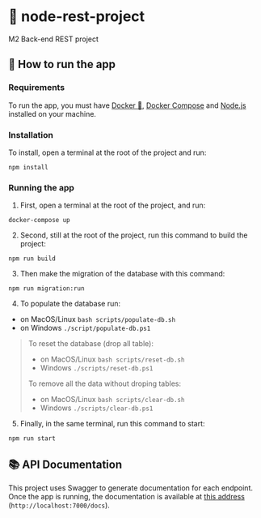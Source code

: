 # 🤖 node-rest-project

M2 Back-end REST project

## 🚀 How to run the app

### Requirements

To run the app, you must have [Docker 🐳](https://docs.docker.com/get-docker/), [Docker Compose](https://docs.docker.com/compose/install/) and [Node.js](https://nodejs.org/en/download/) installed on your machine.

### Installation

To install, open a terminal at the root of the project and run:

```shell
npm install
```

### Running the app

1. First, open a terminal at the root of the project, and run:

```shell
docker-compose up
```

2. Second, still at the root of the project, run this command to build the project:

```shell
npm run build
```

3. Then make the migration of the database with this command:

```
npm run migration:run
```

4. To populate the database run:

- on MacOS/Linux `bash scripts/populate-db.sh`
- on Windows `./script/populate-db.ps1`

> To reset the database (drop all table):
>
> - on MacOS/Linux `bash scripts/reset-db.sh`
> - Windows `./scripts/reset-db.ps1`
>
> To remove all the data without droping tables:
>
> - on MacOS/Linux `bash scripts/clear-db.sh`
> - Windows `./scripts/clear-db.ps1`

5. Finally, in the same terminal, run this command to start:

```shell
npm run start
```

## 📚 API Documentation

This project uses Swagger to generate documentation for each endpoint. Once the app is running, the documentation is available at [this address](http://localhost:7000/docs) (`http://localhost:7000/docs`).
